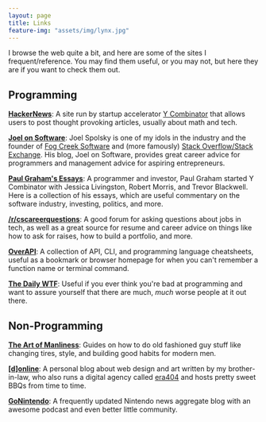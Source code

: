 ```yaml
---
layout: page
title: Links
feature-img: "assets/img/lynx.jpg"
---
```


I browse the web quite a bit, and here are some of the sites I frequent/reference. You may find 
them useful, or you may not, but here they are if you want to check them out.

## Programming

**[HackerNews](https://news.ycombinator.com/news)**: A site run by startup accelerator [Y 
Combinator](http://www.ycombinator.com/) that allows users to post thought provoking articles, 
usually about math and tech.

**[Joel on Software](https://www.joelonsoftware.com/)**: Joel Spolsky is one of my idols in the 
industry and the founder of [Fog Creek Software](http://www.fogcreek.com/) and (more famously) 
[Stack Overflow/Stack Exchange](https://stackoverflow.com). His blog, Joel on Software, provides 
great career advice for programmers and management advice for aspiring entrepreneurs. 

**[Paul Graham's Essays](http://www.paulgraham.com/articles.html)**: A programmer and investor, 
Paul Graham started Y Combinator with Jessica Livingston, Robert Morris, and Trevor Blackwell. 
Here is a collection of his essays, which are useful commentary on the software industry, 
investing, politics, and more.

**[/r/cscareerquestions](https://www.reddit.com/r/cscareerquestions/)**: A good forum for asking 
questions about jobs in tech, as well as a great source for resume and career advice on things 
like how to ask for raises, how to build a portfolio, and more.

**[OverAPI](http://overapi.com/)**: A collection of API, CLI, and programming language 
cheatsheets, useful as a bookmark or browser homepage for when you can't remember a function 
name or terminal command.

**[The Daily WTF](http://thedailywtf.com/)**: Useful if you ever think you're bad at programming
and want to assure yourself that there are much, *much* worse people at it out there.

## Non-Programming

**[The Art of Manliness](http://www.artofmanliness.com/)**: Guides on how to do old fashioned 
guy stuff like changing tires, style, and building good habits for modern men.

**[[d]online](http://don.citarella.net/)**: A personal blog about web design and art written 
by my brother-in-law, who also runs a digital agency called [era404](http://www.era404.com) 
and hosts pretty sweet BBQs from time to time.

**[GoNintendo](http://gonintendo.com)**: A frequently updated Nintendo news aggregate blog 
with an awesome podcast and even better little community.
